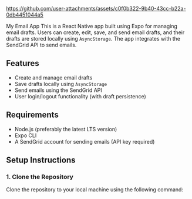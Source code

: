 https://github.com/user-attachments/assets/c0f0b322-9b40-43cc-b22a-0db4451044a5

My Email App
This is a React Native app built using Expo for managing email drafts. Users can create, edit, save, and send email drafts, and their drafts are stored locally using `AsyncStorage`. The app integrates with the SendGrid API to send emails.

## Features
- Create and manage email drafts
- Save drafts locally using `AsyncStorage`
- Send emails using the SendGrid API
- User login/logout functionality (with draft persistence)

## Requirements
- Node.js (preferably the latest LTS version)
- Expo CLI
- A SendGrid account for sending emails (API key required)

## Setup Instructions

### 1. Clone the Repository
Clone the repository to your local machine using the following command:

```bash

